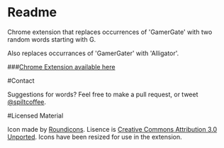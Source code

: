 # Readme

Chrome extension that replaces occurrences of 'GamerGate' with two random words starting with G.

Also replaces occurrances of 'GamerGater' with 'Alligator'.

###[Chrome Extension available here](https://chrome.google.com/webstore/detail/efeahgomdginngpicicpkkbmgmcjembl)

#Contact

Suggestions for words? Feel free to make a pull request, or tweet [@spiltcoffee](https://twitter.com/spiltcoffee).

#Licensed Material

Icon made by [Roundicons](http://www.smashingmagazine.com/2014/11/13/free-hand-drawn-doodle-icon-set-100-icons-png-psd-svg/). Lisence is [Creative Commons Attribution 3.0 Unported](http://creativecommons.org/licenses/by/3.0/). Icons have been resized for use in the extension.